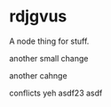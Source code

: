 rdjgvus
=======
A node thing for stuff.

another small change

another cahnge

conflicts yeh
asdf23
asdf